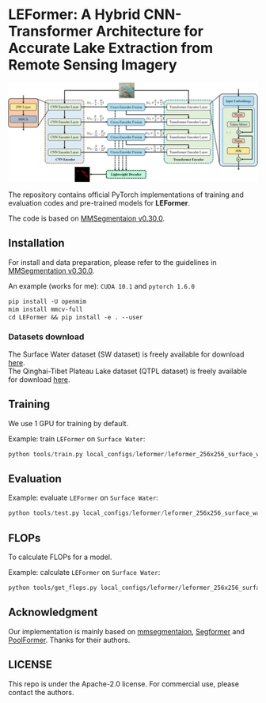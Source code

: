 # LEFormer: A Hybrid CNN-Transformer Architecture for Accurate Lake Extraction from Remote Sensing Imagery

![](resources/overall_architecture_diagram.jpg)

The repository contains official PyTorch implementations of training and evaluation codes and pre-trained models for **LEFormer**.

[//]: # (The paper is in [Here]&#40;https://arxiv.org/pdf/2209.08575.pdf&#41;.)

The code is based on [MMSegmentaion v0.30.0](https://github.com/open-mmlab/mmsegmentation/tree/v0.30.0).

## Installation

For install and data preparation, please refer to the guidelines in [MMSegmentation v0.30.0](https://github.com/open-mmlab/mmsegmentation/tree/v0.30.0).

[//]: # (Other requirements:)

[//]: # (```pip install timm==0.6.12```)

An example (works for me): ```CUDA 10.1``` and  ```pytorch 1.6.0``` 

```
pip install -U openmim
mim install mmcv-full
cd LEFormer && pip install -e . --user
```

### Datasets download
The Surface Water dataset (SW dataset) is freely available for download [here](https://aistudio.baidu.com/aistudio/datasetdetail/75148).  
The Qinghai-Tibet Plateau Lake dataset (QTPL dataset) is freely available for download [here](http://www.ncdc.ac.cn/portal/metadata/b4d9fb27-ec93-433d-893a-2689379a3fc0). 

## Training

We use 1 GPU for training by default.  

Example: train ```LEFormer``` on ```Surface Water```:

```python
python tools/train.py local_configs/leformer/leformer_256x256_surface_water_160k.py
```

## Evaluation

Example: evaluate ```LEFormer``` on ```Surface Water```:

```python
python tools/test.py local_configs/leformer/leformer_256x256_surface_water_160k.py local_configs/pretrained_model/leformer_sw.pth --eval mIoU mFscore
```

## FLOPs

To calculate FLOPs for a model.

Example: calculate ```LEFormer``` on ```Surface Water```:

```bash
python tools/get_flops.py local_configs/leformer/leformer_256x256_surface_water_160k.py --shape 256 256
```

[//]: # (## Results)

[//]: # ()
[//]: # (**Notes**: ImageNet Pre-trained models can be found in [xxx Cloud]&#40;&#41;.)

[//]: # ()
[//]: # (### Surface Water)

[//]: # ()
[//]: # (|   Method  |    Backbone     |  Pretrained | Iters | mIoU&#40;ss/ms&#41; | Params | FLOPs  | Config | Download  |)

[//]: # (| :-------: | :-------------: | :-----: | :---: | :--: | :----: | :----: | :----: | :-------: |)

[//]: # (|  SegNeXt  |     MSCAN-T  | IN-1K | 160K | 41.1/42.2 | 4M | 7G | [config]&#40;local_configs/segnext/tiny/segnext.tiny.512x512.ade.160k.py&#41;  | [TsingHua Cloud]&#40;https://cloud.tsinghua.edu.cn/f/5da98841b8384ba0988a/?dl=1&#41; |)

[//]: # (|  SegNeXt  |     MSCAN-S | IN-1K  | 160K |  44.3/45.8  | 14M | 16G | [config]&#40;local_configs/segnext/small/segnext.small.512x512.ade.160k.py&#41;  | [TsingHua Cloud]&#40;https://cloud.tsinghua.edu.cn/f/b2d1eb94f5944d60b3d2/?dl=1&#41; |)

[//]: # (|  SegNeXt  |     MSCAN-B  | IN-1K  | 160K |  48.5/49.9 | 28M | 35G | [config]&#40;local_configs/segnext/base/segnext.base.512x512.ade.160k.py&#41;  | [TsingHua Cloud]&#40;https://cloud.tsinghua.edu.cn/f/1ea8000916284493810b/?dl=1&#41; |)

[//]: # (|  SegNeXt  |     MSCAN-L  | IN-1K  | 160K |  51.0/52.1 | 49M | 70G | [config]&#40;local_configs/segnext/large/segnext.large.512x512.ade.160k.py&#41;  | [TsingHua Cloud]&#40;https://cloud.tsinghua.edu.cn/f/d4f8e1020643414fbf7f/?dl=1&#41; |)

[//]: # ()
[//]: # (### Qinghai-Tibet Plateau Lake)

[//]: # ()
[//]: # (|   Method  |    Backbone     |  Pretrained | Iters | mIoU&#40;ss/ms&#41; | Params | FLOPs  | Config | Download  |)

[//]: # (| :-------: | :-------------: | :-----: | :---: | :--: | :----: | :----: | :----: | :-------: |)

[//]: # (|  SegNeXt  |     MSCAN-T  | IN-1K | 160K | 79.8/81.4 | 4M | 56G | [config]&#40;local_configs/segnext/tiny/segnext.tiny.1024x1024.city.160k.py&#41;  | [TsingHua Cloud]&#40;https://cloud.tsinghua.edu.cn/f/b1613af9955849bba910/?dl=1&#41; |)

[//]: # (|  SegNeXt  |     MSCAN-S | IN-1K  | 160K |  81.3/82.7  | 14M | 125G | [config]&#40;local_configs/segnext/small/segnext.small.1024x1024.city.160k.py&#41;  | [TsingHua Cloud]&#40;https://cloud.tsinghua.edu.cn/f/14148cf5371a4f248db1/?dl=1&#41; |)

[//]: # (|  SegNeXt  |     MSCAN-B  | IN-1K  | 160K |  82.6/83.8 | 28M | 276G | [config]&#40;local_configs/segnext/base/segnext.base.1024x1024.city.160k.py&#41;  | [TsingHua Cloud]&#40;https://cloud.tsinghua.edu.cn/f/adb49029f66f426bb046/?dl=1&#41; |)

[//]: # (|  SegNeXt  |     MSCAN-L  | IN-1K  | 160K |  83.2/83.9 | 49M | 578G | [config]&#40;local_configs/segnext/large/segnext.large.1024x1024.city.160k.py&#41;  | [TsingHua Cloud]&#40;https://cloud.tsinghua.edu.cn/f/b5308d092b034f81aac0/?dl=1&#41; |)

## Acknowledgment

Our implementation is mainly based on [mmsegmentaion](https://github.com/open-mmlab/mmsegmentation/tree/v0.30.0), [Segformer](https://github.com/NVlabs/SegFormer) and [PoolFormer](https://github.com/sail-sg/poolformer). Thanks for their authors.

## LICENSE

This repo is under the Apache-2.0 license. For commercial use, please contact the authors.
